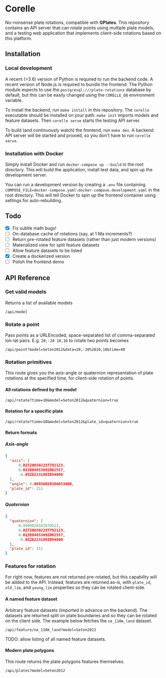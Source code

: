 # Corelle

No-nonsense plate rotations, compatible with **GPlates**. This repository contains
an API server that can rotate points using multiple plate models, and a testing
web application that implements client-side rotations based on this platform.

## Installation

### Local development

A recent (>3.6) version of Python is required to run the backend code. A recent
version of Node.js is required to bundle the frontend. The Python module expects
to use the `postgresql:///plate-rotations` database by default, but this can be
easily changed using the `CORELLE_DB` environment variable.

To install the backend, run `make install` in this repository. The `corelle`
executable should be installed on your path. `make init` imports models and
feature datasets. Then `corelle serve` starts the testing API server.

To build (and continuously watch) the frontend, run `make dev`.
A backend API server will be started and proxied, so you don't have to run
`corelle serve`.

### Installation with Docker

Simply install Docker and run `docker-compose up --build` in the root directory.
This will build the application, install test data, and spin up the development server.

You can run a development version by creating a `.env` file containing
`COMPOSE_FILE=docker-compose.yaml:docker-compose.development.yaml` in the root
directory. This will tell Docker to spin up the frontend container using settings
for auto-rebuilding.

## Todo

- [x] Fix subtle math bugs!
- [ ] On-database cache of rotations (say, at 1 Ma increments?)
- [ ] Return pre-rotated feature datasets (rather than just modern versions)
- [ ] Materialized view for split feature datasets
- [ ] Allow feature datasets to be listed
- [x] Create a dockerized version
- [ ] Polish the frontend demo

## API Reference

### Get valid models

Returns a list of available models
```
/api/model
```

### Rotate a point

Pass points as a URLEncoded, space-separated list of comma-separated lon-lat pairs.
E.g. `20,-20 10,10` to rotate two points becomes
```
/api/point?model=Seton2012&data=20,-20%2010,10&time=40
```

### Rotation primitives

This route gives you the axis-angle or quaternion representation of plate rotations
at the specified time, for client-side rotation of points.

#### All rotations defined by the model

```
/api/rotate?time=10&model=Seton2012&quaternion=true
```

#### Rotation for a specific plate

```
/api/rotate?time=10&model=Seton2012&plate_id=quaternion=true
```

#### Return formats

##### Axis-angle

```json
{
  "axis": [
      0.027206502237792123,
      0.013804853692062557,
      -0.03262231893894808
  ],
  "angle": 0.08936020386653408,
  "plate_id": 311
}
```

##### Quaternion

```json
{
  "quaternion": [
      0.9990020102870522,
      0.027206502237792123,
      0.013804853692062557,
      -0.03262231893894808
  ],
  "plate_id": 311
}
```

### Features for rotation

For right now, features are not returned pre-rotated, but this capability will
be added to the API. Instead, features are returned as-is, with
`plate_id`, `old_lim`, and `young_lim` properties so they can be rotated client-side.

#### A named feature dataset

Arbitrary feature datasets (imported in advance on the backend).
The datasets are returned split on plate boundaries and  so they can be
rotated on the client side.
The example below fetches the `ne_110m_land` dataset.

```
/api/feature/ne_110m_land?model=Seton2012
```

TODO: allow listing of all named feature datasets.

#### Modern plate polygons

This route returns the plate polygons features themselves.

```
/api/plates?model=Seton2012
```
